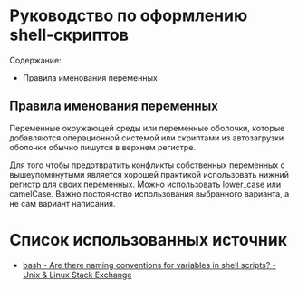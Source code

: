 # Руководство по оформлению shell-скриптов

Содержание:

- Правила именования переменных

## Правила именования переменных

Переменные окружающей среды или переменные оболочки, которые добавляются операционной системой или скриптами из автозагрузки оболочки обычно пишутся в верхнем регистре.

Для того чтобы предотвратить конфликты собственных переменных с вышеупомянутыми является хорошей практикой использовать нижний регистр для своих переменных. Можно использовать lower_case или camelCase. Важно постоянство использования выбранного варианта, а не сам вариант написания.

# Список использованных источник

- [bash - Are there naming conventions for variables in shell scripts? - Unix &amp; Linux Stack Exchange](https://unix.stackexchange.com/q/42847/40014)

